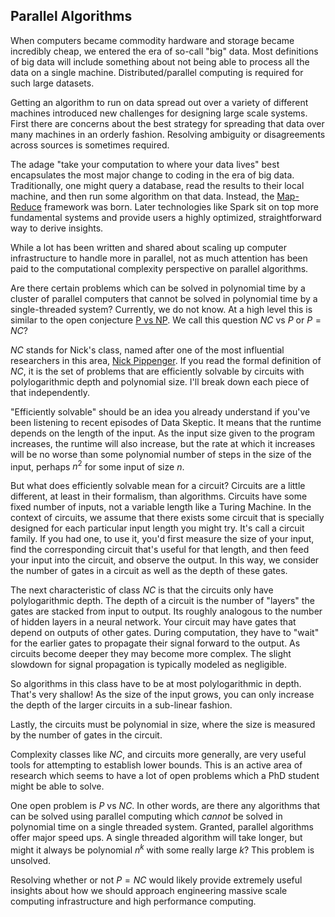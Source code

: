 ## Parallel Algorithms

When computers became commodity hardware and storage became incredibly cheap, we entered the era of so-call "big" data.  Most definitions of big data will include something about not being able to process all the data on a single machine.  Distributed/parallel computing is required for such large datasets.

Getting an algorithm to run on data spread out over a variety of different machines introduced new challenges for designing large scale systems.  First there are concerns about the best strategy for spreading that data over many machines in an orderly fashion.  Resolving ambiguity or disagreements across sources is sometimes required.

The adage "take your computation to where your data lives" best encapsulates the most major change to coding in the era of big data.  Traditionally, one might query a database, read the results to their local machine, and then run some algorithm on that data.  Instead, the [Map-Reduce](https://dataskeptic.com/blog/episodes/2015/mapreduce) framework was born.  Later technologies like Spark sit on top more fundamental systems and provide users a highly optimized, straightforward way to derive insights.

While a lot has been written and shared about scaling up computer infrastructure to handle more in parallel, not as much attention has been paid to the computational complexity perspective on parallel algorithms.

Are there certain problems which can be solved in polynomial time by a cluster of parallel computers that cannot be solved in polynomial time by a single-threaded system?  Currently, we do not know.  At a high level this is similar to the open conjecture [P vs NP](https://dataskeptic.com/blog/episodes/2017/p-vs-np).  We call this question $NC$ vs $P$ or $P = NC$?

$NC$ stands for Nick's class, named after one of the most influential researchers in this area, [Nick Pippenger](https://en.wikipedia.org/wiki/Nick_Pippenger).  If you read the formal definition of $NC$, it is the set of problems that are efficiently solvable by circuits with polylogarithmic depth and polynomial size.  I'll break down each piece of that independently.

"Efficiently solvable" should be an idea you already understand if you've been listening to recent episodes of Data Skeptic.  It means that the runtime depends on the length of the input.  As the input size given to the program increases, the runtime will also increase, but the rate at which it increases will be no worse than some polynomial number of steps in the size of the input, perhaps $n^{2}$ for some input of size $n$.

But what does efficiently solvable mean for a circuit?  Circuits are a little different, at least in their formalism, than algorithms.  Circuits have some fixed number of inputs, not a variable length like a Turing Machine.  In the context of circuits, we assume that there exists some circuit that is specially designed for each particular input length you might try.  It's call a circuit family.  If you had one, to use it, you'd first measure the size of your input, find the corresponding circuit that's useful for that length, and then feed your input into the circuit, and observe the output.  In this way, we consider the number of gates in a circuit as well as the depth of these gates.

The next characteristic of class $NC$ is that the circuits only have polylogarithmic depth.  The depth of a circuit is the number of "layers" the gates are stacked from input to output.  Its roughly analogous to the number of hidden layers in a neural network.  Your circuit may have gates that depend on outputs of other gates.  During computation, they have to "wait" for the earlier gates to propagate their signal forward to the output.  As circuits become deeper they may become more complex.  The slight slowdown for signal propagation is typically modeled as negligible.

So algorithms in this class have to be at most polylogarithmic in depth.  That's very shallow!  As the size of the input grows, you can only increase the depth of the larger circuits in a sub-linear fashion.

Lastly, the circuits must be polynomial in size, where the size is measured by the number of gates in the circuit.

Complexity classes like $NC$, and circuits more generally, are very useful tools for attempting to establish lower bounds.  This is an active area of research which seems to have a lot of open problems which a PhD student might be able to solve.

One open problem is $P$ vs $NC$.  In other words, are there any algorithms that can be solved using parallel computing which *cannot* be solved in polynomial time on a single threaded system.  Granted, parallel algorithms offer major speed ups.  A single threaded algorithm will take longer, but might it always be polynomial $n^{k}$ with some really large $k$?  This problem is unsolved.

Resolving whether or not $P = NC$ would likely provide extremely useful insights about how we should approach engineering massive scale computing infrastructure and high performance computing.
